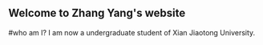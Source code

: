 ## Welcome to Zhang Yang's website

#who am I?
  I am now a undergraduate student of Xian Jiaotong University.
